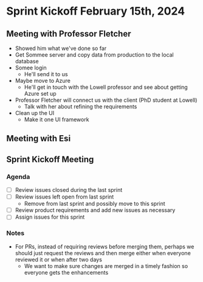 # Sprint Kickoff February 15th, 2024

## Meeting with Professor Fletcher
- Showed him what we've done so far
- Get Sommee server and copy data from production to the local database
- Somee login
    - He'll send it to us
- Maybe move to Azure
    - He'll get in touch with the Lowell professor and see about
    getting Azure set up
- Professor Fletcher will connect us with the client (PhD student at Lowell)
    - Talk with her about refining the requirements
- Clean up the UI
    - Make it one UI framework

## Meeting with Esi

## Sprint Kickoff Meeting
### Agenda
- [ ] Review issues closed during the last sprint
- [ ] Review issues left open from last sprint
    - Remove from last sprint and possibly move to this sprint
- [ ] Review product requirements and add new issues as necessary
- [ ] Assign issues for this sprint

### Notes
- For PRs, instead of requiring reviews before merging them, perhaps
we should just request the reviews and then merge either when everyone
reviewed it or when after two days
    - We want to make sure changes are merged in a timely fashion so 
    everyone gets the enhancements